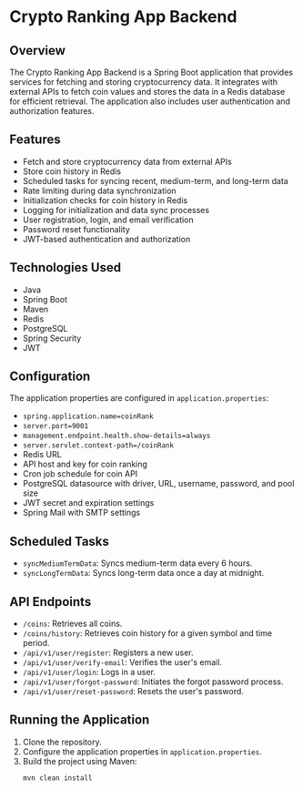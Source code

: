 # Crypto Ranking App Backend

## Overview
The Crypto Ranking App Backend is a Spring Boot application that provides services for fetching and storing cryptocurrency data. It integrates with external APIs to fetch coin values and stores the data in a Redis database for efficient retrieval. The application also includes user authentication and authorization features.

## Features
- Fetch and store cryptocurrency data from external APIs
- Store coin history in Redis
- Scheduled tasks for syncing recent, medium-term, and long-term data
- Rate limiting during data synchronization
- Initialization checks for coin history in Redis
- Logging for initialization and data sync processes
- User registration, login, and email verification
- Password reset functionality
- JWT-based authentication and authorization

## Technologies Used
- Java
- Spring Boot
- Maven
- Redis
- PostgreSQL
- Spring Security
- JWT

## Configuration
The application properties are configured in `application.properties`:
- `spring.application.name=coinRank`
- `server.port=9001`
- `management.endpoint.health.show-details=always`
- `server.servlet.context-path=/coinRank`
- Redis URL
- API host and key for coin ranking
- Cron job schedule for coin API
- PostgreSQL datasource with driver, URL, username, password, and pool size
- JWT secret and expiration settings
- Spring Mail with SMTP settings

## Scheduled Tasks
- `syncMediumTermData`: Syncs medium-term data every 6 hours.
- `syncLongTermData`: Syncs long-term data once a day at midnight.

## API Endpoints
- `/coins`: Retrieves all coins.
- `/coins/history`: Retrieves coin history for a given symbol and time period.
- `/api/v1/user/register`: Registers a new user.
- `/api/v1/user/verify-email`: Verifies the user's email.
- `/api/v1/user/login`: Logs in a user.
- `/api/v1/user/forgot-password`: Initiates the forgot password process.
- `/api/v1/user/reset-password`: Resets the user's password.

## Running the Application
1. Clone the repository.
2. Configure the application properties in `application.properties`.
3. Build the project using Maven:
   ```sh
   mvn clean install